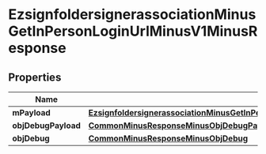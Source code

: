 
# EzsignfoldersignerassociationMinusGetInPersonLoginUrlMinusV1MinusResponse

## Properties
Name | Type | Description | Notes
------------ | ------------- | ------------- | -------------
**mPayload** | [**EzsignfoldersignerassociationMinusGetInPersonLoginUrlMinusV1MinusResponseMinusMPayload**](EzsignfoldersignerassociationMinusGetInPersonLoginUrlMinusV1MinusResponseMinusMPayload.md) |  | 
**objDebugPayload** | [**CommonMinusResponseMinusObjDebugPayload**](CommonMinusResponseMinusObjDebugPayload.md) |  |  [optional]
**objDebug** | [**CommonMinusResponseMinusObjDebug**](CommonMinusResponseMinusObjDebug.md) |  |  [optional]



